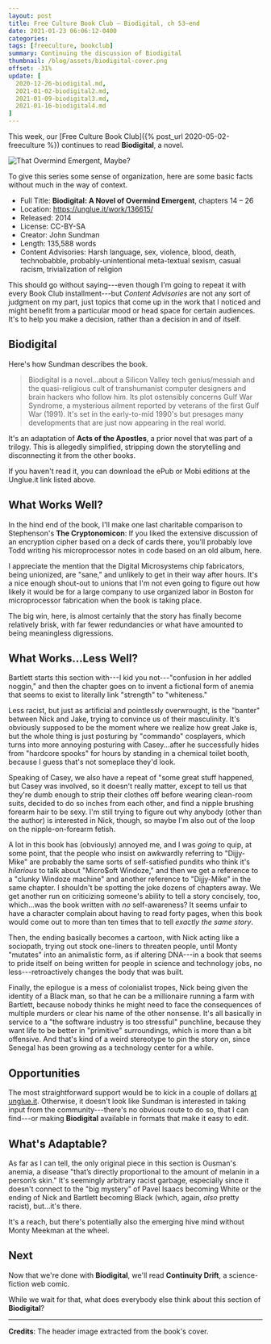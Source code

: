 ```yaml
---
layout: post
title: Free Culture Book Club — Biodigital, ch 53–end
date: 2021-01-23 06:06:12-0400
categories:
tags: [freeculture, bookclub]
summary: Continuing the discussion of Biodigital
thumbnail: /blog/assets/biodigital-cover.png
offset: -31%
update: [
  2020-12-26-biodigital.md,
  2021-01-02-biodigital2.md,
  2021-01-09-biodigital3.md,
  2021-01-16-biodigital4.md
]
---
```


This week, our [Free Culture Book Club]({% post_url 2020-05-02-freeculture %}) continues to read **Biodigital**, a novel.

![That Overmind Emergent, Maybe?](/blog/assets/biodigital-cover.png "That Overmind Emergent, Maybe?")

To give this series some sense of organization, here are some basic facts without much in the way of context.

 * Full Title:  **Biodigital:  A Novel of Overmind Emergent**, chapters 14 – 26
 * Location:  <https://unglue.it/work/136615/>
 * Released:  2014
 * License:  CC-BY-SA
 * Creator:  John Sundman
 * Length:  135,588 words
 * Content Advisories:  Harsh language, sex, violence, blood, death, technobabble, probably-unintentional meta-textual sexism, casual racism, trivialization of religion

This should go without saying---even though I'm going to repeat it with every Book Club installment---but *Content Advisories* are not any sort of judgment on my part, just topics that come up in the work that I noticed and might benefit from a particular mood or head space for certain audiences.  It's to help you make a decision, rather than a decision in and of itself.

## Biodigital

Here's how Sundman describes the book.

 > Biodigital is a novel...about a Silicon Valley tech genius/messiah and the quasi-religious cult of transhumanist computer designers and brain hackers who follow him. Its plot ostensibly concerns Gulf War Syndrome, a mysterious ailment reported by veterans of the first Gulf War (1991).  It's set in the early-to-mid 1990's but presages many developments that are just now appearing in the real world.

It's an adaptation of **Acts of the Apostles**, a prior novel that was part of a trilogy.  This is allegedly simplified, stripping down the storytelling and disconnecting it from the other books.

If you haven't read it, you can download the ePub or Mobi editions at the Unglue.it link listed above.

## What Works Well?

In the hind end of the book, I'll make one last charitable comparison to Stephenson's **The Cryptonomicon**:  If you liked the extensive discussion of an encryption cipher based on a deck of cards there, you'll probably love Todd writing his microprocessor notes in code based on an old album, here.

I appreciate the mention that the Digital Microsystems chip fabricators, being unionized, are "sane," and unlikely to get in their way after hours.  It's a nice enough shout-out to unions that I'm not even going to figure out how likely it would be for a large company to use organized labor in Boston for microprocessor fabrication when the book is taking place.

The big win, here, is almost certainly that the story has finally become relatively brisk, with far fewer redundancies or what have amounted to being meaningless digressions.

## What Works...Less Well?

Bartlett starts this section with---I kid you not---"confusion in her addled noggin," and then the chapter goes on to invent a fictional form of anemia that seems to exist to literally link "strength" to "whiteness."

Less racist, but just as artificial and pointlessly overwrought, is the "banter" between Nick and Jake, trying to convince us of their masculinity.  It's obviously supposed to be the moment where we realize how great Jake is, but the whole thing is just posturing by "commando" cosplayers, which turns into more annoying posturing with Casey...after he successfully hides from "hardcore spooks" for hours by standing in a chemical toilet booth, because I guess that's not someplace they'd look.

Speaking of Casey, we also have a repeat of "some great stuff happened, but Casey was involved, so it doesn't really matter, except to tell us that they're dumb enough to strip their clothes off before wearing clean-room suits, decided to do so inches from each other, and find a nipple brushing forearm hair to be sexy.  I'm still trying to figure out why anybody (other than the author) is interested in Nick, though, so maybe I'm also out of the loop on the nipple-on-forearm fetish.

A lot in this book has (obviously) annoyed me, and I was *going* to quip, at some point, that the people who insist on awkwardly referring to "Dijjy-Mike" are probably the same sorts of self-satisfied pundits who think it's *hilarious* to talk about "Micro$oft Windoze," and then we get a reference to a "clunky Windoze machine" and another reference to "Dijjy-Mike" in the same chapter.  I shouldn't be spotting the joke dozens of chapters away.  We get another run on criticizing someone's ability to tell a story concisely, too, which...was the book written with *no* self-awareness?  It seems unfair to have a character complain about having to read forty pages, when this book would come out to more than ten times that to tell *exactly the same story*.

Then, the ending basically becomes a cartoon, with Nick acting like a sociopath, trying out stock one-liners to threaten people, until Monty "mutates" into an animalistic form, as if altering DNA---in a book that seems to pride itself on being written for people in science and technology jobs, no less---retroactively changes the body that was built.

Finally, the epilogue is a mess of colonialist tropes, Nick being given the identity of a Black man, so that he can be a millionaire running a farm with Bartlett, because nobody thinks he might need to face the consequences of multiple murders or clear his name of the other nonsense.  It's all basically in service to a "the software industry is too stressful" punchline, because they want life to be better in "primitive" surroundings, which is more than a bit offensive.  And that's kind of a weird stereotype to pin the story on, since Senegal has been growing as a technology center for a while.

## Opportunities

The most straightforward support would be to kick in a couple of dollars [at unglue.it](https://unglue.it/work/136615/download/?offer_id=23).  Otherwise, it doesn't look like Sundman is interested in taking input from the community---there's no obvious route to do so, that I can find---or making **Biodigital** available in formats that make it easy to edit.

## What's Adaptable?

As far as I can tell, the only original piece in this section is Ousman's anemia, a disease "that’s directly proportional to the amount of melanin in a person’s skin."  It's seemingly arbitrary racist garbage, especially since it doesn't connect to the "big mystery" of Pavel Isaacs becoming White or the ending of Nick and Bartlett becoming Black (which, again, *also* pretty racist), but...it's there.

It's a reach, but there's potentially also the emerging hive mind without Monty Meekman at the wheel.

## Next

Now that we're done with **Biodigital**, we'll read **Continuity Drift**, a science-fiction web comic.

While we wait for that, what does everybody else think about this section of **Biodigital**?

* * *

**Credits**:  The header image extracted from the book's cover.
